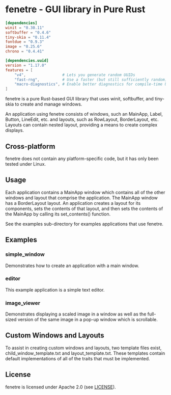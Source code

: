 # fenetre - GUI library in Pure Rust

```toml
[dependencies]
winit = "0.30.11"
softbuffer = "0.4.6"
tiny-skia = "0.11.4"
fontdue = "0.9.3"
image = "0.25.6"
chrono = "0.4.41"

[dependencies.uuid]
version = "1.17.0"
features = [
    "v4",                # Lets you generate random UUIDs
    "fast-rng",          # Use a faster (but still sufficiently random) RNG
    "macro-diagnostics", # Enable better diagnostics for compile-time UUIDs
]
```

fenetre is a pure Rust-based GUI library that uses winit, softbuffer, and tiny-skia to create
and manage windows.

An application using fenetre consists of windows, such an MainApp, Label, Button, LineEdit, etc.
and layouts, such as RowLayout, BorderLayout, etc. Layouts can contain nested layout, providing
a means to create complex displays.

## Cross-platform

fenetre does not contain any platform-specific code, but it has only been tested under Linux.

## Usage

Each application contains a MainApp window which contains all of the other windows and layout
that comprise the application. The MainApp window has a BorderLayout layout. An application
creates a layout for its components, sets the contents of that layout, and then sets the contents
of the MainApp by calling its set_contents() function.

See the examples sub-directory for examples applications that use fenetre. 

## Examples

### simple_window

Demonstrates how to create an application with a main window.

### editor

This example application is a simple text editor.

### image_viewer

Demonstrates displaying a scaled image in a window as well as the full-sized version 
of the same image in a pop-up window which is scrollable.

## Custom Windows and Layouts

To assist in creating custom windows and layouts, two template files exist, 
child_window_template.txt and layout_template.txt. These templates contain default
implementations of all of the traits that must be implemented.

## License

fenetre is licensed under Apache 2.0 (see [LICENSE](LICENSE)).

